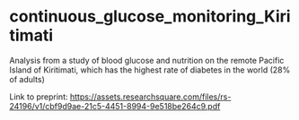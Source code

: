 # continuous_glucose_monitoring_Kiritimati
Analysis from a study of blood glucose and nutrition on the remote Pacific Island of Kiritimati, which has the highest rate of diabetes in the world (28% of adults)

Link to preprint: https://assets.researchsquare.com/files/rs-24196/v1/cbf9d9ae-21c5-4451-8994-9e518be264c9.pdf
